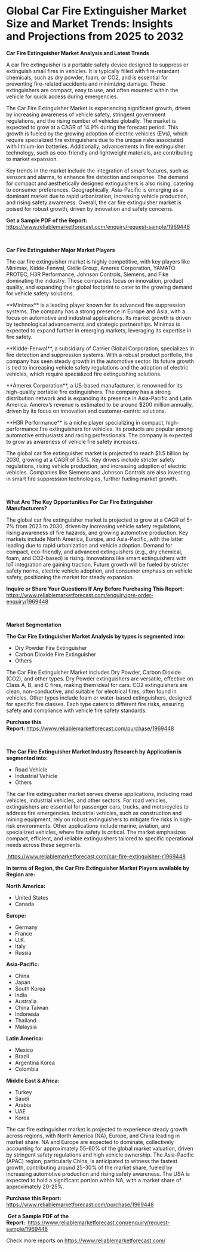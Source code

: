 <p><h1>Global Car Fire Extinguisher Market Size and Market Trends: Insights and Projections from 2025 to 2032</h1></p><p><strong>Car Fire Extinguisher Market Analysis and Latest Trends</strong></p>
<p><p>A car fire extinguisher is a portable safety device designed to suppress or extinguish small fires in vehicles. It is typically filled with fire-retardant chemicals, such as dry powder, foam, or CO2, and is essential for preventing fire-related accidents and minimizing damage. These extinguishers are compact, easy to use, and often mounted within the vehicle for quick access during emergencies.</p><p>The Car Fire Extinguisher Market is experiencing significant growth, driven by increasing awareness of vehicle safety, stringent government regulations, and the rising number of vehicles globally. The market is expected to grow at a CAGR of 14.9% during the forecast period. This growth is fueled by the growing adoption of electric vehicles (EVs), which require specialized fire extinguishers due to the unique risks associated with lithium-ion batteries. Additionally, advancements in fire extinguisher technology, such as eco-friendly and lightweight materials, are contributing to market expansion.</p><p>Key trends in the market include the integration of smart features, such as sensors and alarms, to enhance fire detection and response. The demand for compact and aesthetically designed extinguishers is also rising, catering to consumer preferences. Geographically, Asia-Pacific is emerging as a dominant market due to rapid urbanization, increasing vehicle production, and rising safety awareness. Overall, the car fire extinguisher market is poised for robust growth, driven by innovation and safety concerns.</p></p>
<p><strong>Get a Sample PDF of the Report:&nbsp;</strong> <a href="https://www.reliablemarketforecast.com/enquiry/request-sample/1969448?utm_campaign=1097&utm_medium=2&utm_source=Github&utm_content=ia&utm_term=22012025&utm_id=car-fire-extinguisher">https://www.reliablemarketforecast.com/enquiry/request-sample/1969448</a></p>
<p>&nbsp;</p>
<p><strong>Car Fire Extinguisher Major Market Players</strong></p>
<p><p>The car fire extinguisher market is highly competitive, with key players like Minimax, Kidde-Fenwal, Gielle Group, Amerex Corporation, YAMATO PROTEC, H3R Performance, Johnson Controls, Siemens, and Fike dominating the industry. These companies focus on innovation, product quality, and expanding their global footprint to cater to the growing demand for vehicle safety solutions.</p><p>**Minimax** is a leading player known for its advanced fire suppression systems. The company has a strong presence in Europe and Asia, with a focus on automotive and industrial applications. Its market growth is driven by technological advancements and strategic partnerships. Minimax is expected to expand further in emerging markets, leveraging its expertise in fire safety.</p><p>**Kidde-Fenwal**, a subsidiary of Carrier Global Corporation, specializes in fire detection and suppression systems. With a robust product portfolio, the company has seen steady growth in the automotive sector. Its future growth is tied to increasing vehicle safety regulations and the adoption of electric vehicles, which require specialized fire extinguishing solutions.</p><p>**Amerex Corporation**, a US-based manufacturer, is renowned for its high-quality portable fire extinguishers. The company has a strong distribution network and is expanding its presence in Asia-Pacific and Latin America. Amerex’s revenue is estimated to be around $200 million annually, driven by its focus on innovation and customer-centric solutions.</p><p>**H3R Performance** is a niche player specializing in compact, high-performance fire extinguishers for vehicles. Its products are popular among automotive enthusiasts and racing professionals. The company is expected to grow as awareness of vehicle fire safety increases.</p><p>The global car fire extinguisher market is projected to reach $1.5 billion by 2030, growing at a CAGR of 5.5%. Key drivers include stricter safety regulations, rising vehicle production, and increasing adoption of electric vehicles. Companies like Siemens and Johnson Controls are also investing in smart fire suppression technologies, further fueling market growth.</p></p>
<p>&nbsp;</p>
<p><strong>What Are The Key Opportunities For Car Fire Extinguisher Manufacturers?</strong></p>
<p><p>The global car fire extinguisher market is projected to grow at a CAGR of 5-7% from 2023 to 2030, driven by increasing vehicle safety regulations, rising awareness of fire hazards, and growing automotive production. Key markets include North America, Europe, and Asia-Pacific, with the latter leading due to rapid urbanization and vehicle adoption. Demand for compact, eco-friendly, and advanced extinguishers (e.g., dry chemical, foam, and CO2-based) is rising. Innovations like smart extinguishers with IoT integration are gaining traction. Future growth will be fueled by stricter safety norms, electric vehicle adoption, and consumer emphasis on vehicle safety, positioning the market for steady expansion.</p></p>
<p><strong>Inquire or Share Your Questions If Any Before Purchasing This Report:</strong> <a href="https://www.reliablemarketforecast.com/enquiry/pre-order-enquiry/1969448?utm_campaign=1097&utm_medium=2&utm_source=Github&utm_content=ia&utm_term=22012025&utm_id=car-fire-extinguisher">https://www.reliablemarketforecast.com/enquiry/pre-order-enquiry/1969448</a></p>
<p>&nbsp;</p>
<p><strong>Market Segmentation</strong></p>
<p><strong>The Car Fire Extinguisher Market Analysis by types is segmented into:</strong></p>
<p><ul><li>Dry Powder Fire Extinguisher</li><li>Carbon Dioxide Fire Extinguisher</li><li>Others</li></ul></p>
<p><p>The Car Fire Extinguisher Market includes Dry Powder, Carbon Dioxide (CO2), and other types. Dry Powder extinguishers are versatile, effective on Class A, B, and C fires, making them ideal for cars. CO2 extinguishers are clean, non-conductive, and suitable for electrical fires, often found in vehicles. Other types include foam or water-based extinguishers, designed for specific fire classes. Each type caters to different fire risks, ensuring safety and compliance with vehicle fire safety standards.</p></p>
<p><strong>Purchase this Report:&nbsp;</strong><a href="https://www.reliablemarketforecast.com/purchase/1969448?utm_campaign=1097&utm_medium=2&utm_source=Github&utm_content=ia&utm_term=22012025&utm_id=car-fire-extinguisher">https://www.reliablemarketforecast.com/purchase/1969448</a></p>
<p>&nbsp;</p>
<p><strong>The Car Fire Extinguisher Market Industry Research by Application is segmented into:</strong></p>
<p><ul><li>Road Vehicle</li><li>Industrial Vehicle</li><li>Others</li></ul></p>
<p><p>The car fire extinguisher market serves diverse applications, including road vehicles, industrial vehicles, and other sectors. For road vehicles, extinguishers are essential for passenger cars, trucks, and motorcycles to address fire emergencies. Industrial vehicles, such as construction and mining equipment, rely on robust extinguishers to mitigate fire risks in high-risk environments. Other applications include marine, aviation, and specialized vehicles, where fire safety is critical. The market emphasizes compact, efficient, and reliable extinguishers tailored to specific operational needs across these segments.</p></p>
<p><a href="https://www.reliablemarketforecast.com/car-fire-extinguisher-r1969448?utm_campaign=1097&utm_medium=2&utm_source=Github&utm_content=ia&utm_term=22012025&utm_id=car-fire-extinguisher">&nbsp;https://www.reliablemarketforecast.com/car-fire-extinguisher-r1969448</a></p>
<p><strong>In terms of Region, the Car Fire Extinguisher Market Players available by Region are:</strong></p>
<p>
    <p> <strong> North America: </strong>
        <ul>
            <li>United States</li>
            <li>Canada</li>
        </ul>
        </p> 
    <p> <strong> Europe: </strong>
        <ul>
            <li>Germany</li>
            <li>France</li>
            <li>U.K.</li>
            <li>Italy</li>
            <li>Russia</li>
        </ul>
        </p> 
    <p> <strong> Asia-Pacific: </strong>
        <ul>
            <li>China</li>
            <li>Japan</li>
            <li>South Korea</li>
            <li>India</li>
            <li>Australia</li>
            <li>China Taiwan</li>
            <li>Indonesia</li>
            <li>Thailand</li>
            <li>Malaysia</li>
        </ul>
        </p> 
    <p> <strong> Latin America: </strong>
        <ul>
            <li>Mexico</li>
            <li>Brazil</li>
            <li>Argentina Korea</li>
            <li>Colombia</li>
        </ul>
        </p> 
    <p> <strong> Middle East & Africa: </strong>
        <ul>
            <li>Turkey</li>
            <li>Saudi</li>
            <li>Arabia</li>
            <li>UAE</li>
            <li>Korea</li>
        </ul>
    </p>
    </p>
<p><p>The car fire extinguisher market is projected to experience steady growth across regions, with North America (NA), Europe, and China leading in market share. NA and Europe are expected to dominate, collectively accounting for approximately 55-60% of the global market valuation, driven by stringent safety regulations and high vehicle ownership. The Asia-Pacific (APAC) region, particularly China, is anticipated to witness the fastest growth, contributing around 25-30% of the market share, fueled by increasing automotive production and rising safety awareness. The USA is expected to hold a significant portion within NA, with a market share of approximately 20-25%.</p></p>
<p><strong>Purchase this Report: </strong><a href="https://www.reliablemarketforecast.com/purchase/1969448?utm_campaign=1097&utm_medium=2&utm_source=Github&utm_content=ia&utm_term=22012025&utm_id=car-fire-extinguisher">https://www.reliablemarketforecast.com/purchase/1969448</a></p>
<p>&nbsp;<strong>Get a Sample PDF of the Report:&nbsp;&nbsp;</strong><a href="https://www.reliablemarketforecast.com/enquiry/request-sample/1969448?utm_campaign=1097&utm_medium=2&utm_source=Github&utm_content=ia&utm_term=22012025&utm_id=car-fire-extinguisher">https://www.reliablemarketforecast.com/enquiry/request-sample/1969448</a></p>
<p><strong></strong></p>
<p>Check more reports on <a href="https://www.reliablemarketforecast.com/?utm_campaign=1097&utm_medium=2&utm_source=Github&utm_content=ia&utm_term=22012025&utm_id=car-fire-extinguisher">https://www.reliablemarketforecast.com/</a></p>
